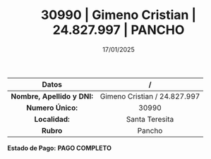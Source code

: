 ﻿---
title: 30990 | Gimeno Cristian | 24.827.997 | PANCHO
date: 17/01/2025
draft: false
tags: ['santa-teresita', 'titular', 'pancho']
---

|          **Datos**          |  /  |
|:---------------------------:|:---:|
| **Nombre, Apellido y DNI:** | Gimeno Cristian / 24.827.997 |
|      **Numero Único:**      | 30990 |
|        **Localidad:**       | Santa Teresita |
|          **Rubro**          | Pancho |

**Estado de Pago:** **PAGO COMPLETO**

